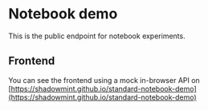 # Notebook demo

This is the public endpoint for notebook experiments.

## Frontend

You can see the frontend using a mock in-browser API on
[https://shadowmint.github.io/standard-notebook-demo](https://shadowmint.github.io/standard-notebook-demo)
